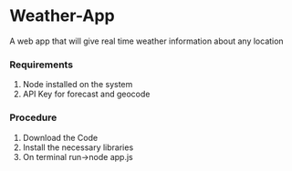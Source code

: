# Weather-App
A web app that will give real time weather information about any location

### Requirements
1) Node installed on the system
2) API Key for forecast and geocode

### Procedure
1) Download the Code
2) Install the necessary libraries
3) On terminal run->node app.js
